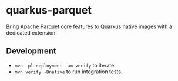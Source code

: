 # quarkus-parquet

Bring Apache Parquet core features to Quarkus native images with a dedicated extension.

## Development

- `mvn -pl deployment -am verify` to iterate.
- `mvn verify -Dnative` to run integration tests.

